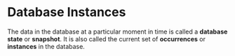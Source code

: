 # Database Instances

The data in the database at a particular moment in time is called a
**database state** or **snapshot**. It is also called the current set of
**occurrences** or **instances** in the database.


